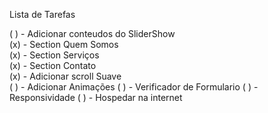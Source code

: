 Lista de Tarefas 

( ) - Adicionar conteudos do SliderShow <br>
(x) - Section Quem Somos <br>
(x) - Section Serviços <br>
(x) - Section Contato <br>
(x) - Adicionar scroll Suave <br>
( ) - Adicionar Animações
( ) - Verificador de Formulario
( ) - Responsividade 
( ) - Hospedar na internet
